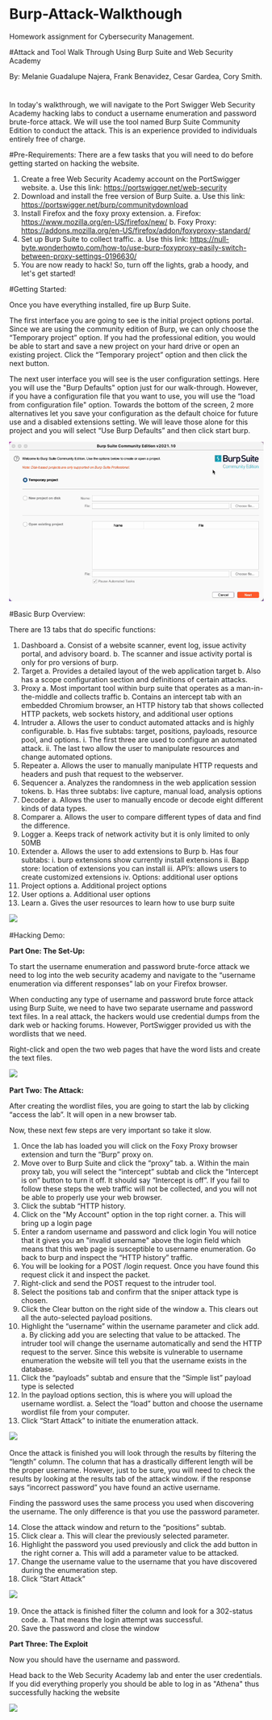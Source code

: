 # Burp-Attack-Walkthough
Homework assignment for Cybersecurity Management.

#Attack and Tool Walk Through Using Burp Suite and Web Security Academy

By:
Melanie Guadalupe Najera,
Frank Benavidez,
Cesar Gardea,
Cory Smith.
#
In today's walkthrough, we will navigate to the Port Swigger Web Security Academy hacking labs to conduct a username enumeration and password brute-force attack. We will use the tool named Burp Suite Community Edition to conduct the attack. This is an experience provided to individuals entirely free of charge.

#Pre-Requirements:
There are a few tasks that you will need to do before getting started on hacking the website. 
1.	Create a free Web Security Academy account on the PortSwigger website.
a.	Use this link: https://portswigger.net/web-security
2.	Download and install the free version of Burp Suite. 
a.	Use this link: https://portswigger.net/burp/communitydownload
3.	Install Firefox and the foxy proxy extension.
a.	Firefox: https://www.mozilla.org/en-US/firefox/new/
b.	Foxy Proxy: https://addons.mozilla.org/en-US/firefox/addon/foxyproxy-standard/
4.	Set up Burp Suite to collect traffic. 
a.	Use this link: https://null-byte.wonderhowto.com/how-to/use-burp-foxyproxy-easily-switch-between-proxy-settings-0196630/
5.	You are now ready to hack! So, turn off the lights, grab a hoody, and let's get started!

#Getting Started:

Once you have everything installed, fire up Burp Suite. 

The first interface you are going to see is the initial project options portal. Since we are using the community edition of Burp, we can only choose the “Temporary project” option. If you had the professional edition, you would be able to start and save a new project on your hard drive or open an existing project. Click the “Temporary project” option and then click the next button. 

The next user interface you will see is the user configuration settings. Here you will use the "Burp Defaults" option just for our walk-through. However, if you have a configuration file that you want to use, you will use the “load from configuration file" option. Towards the bottom of the screen, 2 more alternatives let you save your configuration as the default choice for future use and a disabled extensions setting. We will leave those alone for this project and you will select “Use Burp Defaults” and then click start burp.

<img src="1_start_up.gif">

#Basic Burp Overview:

There are 13 tabs that do specific functions:

1. Dashboard
  a. Consist of a website scanner, event log, issue activity portal, and advisory board.
  b. The scanner and issue activity portal is only for pro versions of burp.
2. Target
  a. Provides a detailed layout of the web application target
  b. Also has a scope configuration section and definitions of certain attacks.
3. Proxy
  a. Most important tool within burp suite that operates as a man-in-the-middle and collects traffic
  b. Contains an intercept tab with an embedded Chromium browser, an HTTP history tab that shows collected HTTP packets, web sockets history, and additional user       options
4. Intruder 
  a. Allows the user to conduct automated attacks and is highly configurable.
  b. Has five subtabs: target, positions, payloads, resource pool, and options.
    i. The first three are used to configure an automated attack.
    ii. The last two allow the user to manipulate resources and change automated options.
5. Repeater
  a. Allows the user to manually manipulate HTTP requests and headers and push that request to the webserver.
6. Sequencer
  a. Analyzes the randomness in the web application session tokens.
  b. Has three subtabs: live capture, manual load, analysis options
7. Decoder
  a. Allows the user to manually encode or decode eight different kinds of data types.
8. Comparer
  a. Allows the user to compare different types of data and find the difference.
9. Logger
  a. Keeps track of network activity but it is only limited to only 50MB
10. Extender
  a. Allows the user to add extensions to Burp
  b. Has four subtabs: 
    i. burp extensions show currently install extensions 
    ii. Bapp store: location of extensions you can install
    iii. API’s: allows users to create customized extensions
    iv. Options: additional user options
11. Project options
  a. Additional project options 
12. User options
  a. Additional user options
13. Learn
  a. Gives the user resources to learn how to use burp suite

<img src="2_burp_#2.gif">

#Hacking Demo:

**Part One: The Set-Up:**

To start the username enumeration and password brute-force attack we need to log into the web security academy and navigate to the “username enumeration via different responses” lab on your Firefox browser. 

When conducting any type of username and password brute force attack using Burp Suite, we need to have two separate username and password text files. In a real attack, the hackers would use credential dumps from the dark web or hacking forums. However, PortSwigger provided us with the wordlists that we need. 

Right-click and open the two web pages that have the word lists and create the text files.

<img src="3_usernames_and_passwords.gif">

**Part Two: The Attack:**

After creating the wordlist files, you are going to start the lab by clicking “access the lab”. It will open in a new browser tab. 

Now, these next few steps are very important so take it slow. 
1. Once the lab has loaded you will click on the Foxy Proxy browser extension and turn the “Burp” proxy on. 
2. Move over to Burp Suite and click the “proxy” tab. 
  a. Within the main proxy tab, you will select the “intercept” subtab and click the “Intercept is on” button to turn it off. It should say “Intercept is off”. 
    If you fail to follow these steps the web traffic will not be collected, and you will not be able to properly use your web browser. 
3. Click the subtab “HTTP history. 
4. Click on the "My Account" option in the top right corner. 
  a. This will bring up a login page
5. Enter a random username and password and click login
You will notice that it gives you an "invalid username" above the login field which means that this web page is susceptible to username enumeration. Go back to burp and inspect the “HTTP history” traffic. 
6. You will be looking for a POST /login request. Once you have found this request click it and inspect the packet. 
7. Right-click and send the POST request to the intruder tool.
8. Select the positions tab and confirm that the sniper attack type is chosen.
9. Click the Clear button on the right side of the window
a. This clears out all the auto-selected payload positions. 
10. Highlight the “username” within the username parameter and click add. 
  a. By clicking add you are selecting that value to be attacked. The intruder tool will change the username automatically and send the HTTP request to the server. Since this website is vulnerable to username enumeration the website will tell you that the username exists in the database. 
11. Click the “payloads” subtab and ensure that the “Simple list” payload type is selected
12. In the payload options section, this is where you will upload the username wordlist. 
  a. Select the “load” button and choose the username wordlist file from your computer.
13. Click “Start Attack” to initiate the enumeration attack.

<img src="4_username_enurmeration.gif">

Once the attack is finished you will look through the results by filtering the “length” column. The column that has a drastically different length will be the proper username. However, just to be sure, you will need to check the results by looking at the results tab of the attack window. if the response says “incorrect password” you have found an active username. 

Finding the password uses the same process you used when discovering the username. The only difference is that you use the password parameter.

14. Close the attack window and return to the “positions” subtab. 
15. Click clear
 a. This will clear the previously selected parameter.
16.	Highlight the password you used previously and click the add button in the right corner
  a. This will add a parameter value to be attacked. 
17. Change the username value to the username that you have discovered during the enumeration step. 
18. Click “Start Attack”

<img src="5_password_brute_force.gif">

19. Once the attack is finished filter the column and look for a 302-status code. 
  a. That means the login attempt was successful. 
20. Save the password and close the window

**Part Three: The Exploit**

Now you should have the username and password.

Head back to the Web Security Academy lab and enter the user credentials. If you did everything properly you should be able to log in as "Athena" thus successfully hacking the website

<img src="6_the_exploited.gif">

